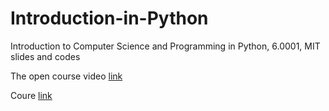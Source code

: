# Introduction-in-Python
Introduction to Computer Science and Programming in Python, 6.0001, MIT slides and codes

The open course video [link](https://youtu.be/ytpJdnlu9ug?list=PLUl4u3cNGP63WbdFxL8giv4yhgdMGaZNA)

Coure [link](https://ocw.mit.edu/courses/electrical-engineering-and-computer-science/6-0001-introduction-to-computer-science-and-programming-in-python-fall-2016/)
